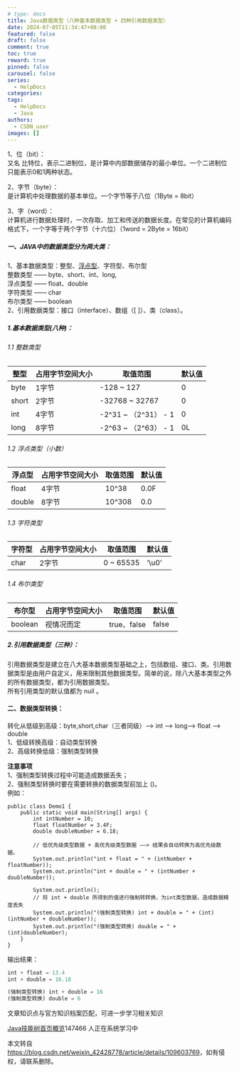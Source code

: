 ```yaml
---
# type: docs 
title: Java数据类型（八种基本数据类型 + 四种引用数据类型）
date: 2024-07-05T11:34:47+08:00
featured: false
draft: false
comment: true
toc: true
reward: true
pinned: false
carousel: false
series:
  - HelpDocs
categories:
tags: 
  - HelpDocs
  - Java
authors:
  - CSDN_user
images: []
--- 
```


1、位（bit）：  
又名 比特位，表示二进制位，是计算中内部数据储存的最小单位。一个二进制位只能表示0和1两种状态。

2、字节（byte）：  
是计算机中处理数据的基本单位。一个字节等于八位（1Byte = 8bit）

3、字（word）：  
计算机进行数据处理时，一次存取、加工和传送的数据长度。在常见的计算机编码格式下，一个字等于两个字节（十六位）（1word = 2Byte = 16bit）

##### 一、JAVA中的数据类型分为两大类：

1、基本数据类型：整型、[浮点型](https://so.csdn.net/so/search?q=%E6%B5%AE%E7%82%B9%E5%9E%8B&spm=1001.2101.3001.7020)、字符型、布尔型  
整数类型 —— byte、short、int、long,  
浮点类型 —— float、double  
字符类型 —— char  
布尔类型 —— boolean  
2、引用数据类型：接口（interface）、数组（\[ \]）、类（class）。

##### 1.基本数据类型(八种)：

###### 1.1 整数类型

| 整型 | 占用字节空间大小 | 取值范围 | 默认值 |
| --- | --- | --- | --- |
| byte | 1字节 | \-128 ~ 127 | 0 |
| short | 2字节 | \-32768 ~ 32767 | 0 |
| int | 4字节 | \-2^31 ~ （2^31） - 1 | 0 |
| long | 8字节 | \-2^63 ~ （2^63） - 1 | 0L |

###### 1.2 浮点类型（小数）

| 浮点型 | 占用字节空间大小 | 取值范围 | 默认值 |
| --- | --- | --- | --- |
| float | 4字节 | 10^38 | 0.0F |
| double | 8字节 | 10^308 | 0.0 |

###### 1.3 字符类型

| 字符型 | 占用字节空间大小 | 取值范围 | 默认值 |
| --- | --- | --- | --- |
| char | 2字节 | 0 ~ 65535 | ‘\\u0’ |

###### 1.4 布尔类型

| 布尔型 | 占用字节空间大小 | 取值范围 | 默认值 |
| --- | --- | --- | --- |
| boolean | 视情况而定 | true、false | false |

##### 2.引用数据类型（三种）：

引用数据类型是建立在八大基本数据类型基础之上，包括数组、接口、类。引用数据类型是由用户自定义，用来限制其他数据类型。简单的说，除八大基本类型之外的所有数据类型，都为引用数据类型。  
所有引用类型的默认值都为 null 。

#### 二、数据类型转换：

转化从低级到高级：byte,short,char（三者同级）—> int —> long—> float —> double  
1、低级转换高级：自动类型转换  
2、高级转换低级：强制类型转换

**注意事项**  
1、强制类型转换过程中可能造成数据丢失；  
2、强制类型转换时要在需要转换的数据类型前加上 ()。  
例如：

```
public class Demo1 {
	public static void main(String[] args) {
		int intNumber = 10;
		float floatNumber = 3.4F;
		double doubleNumber = 6.18;
		
		// 低优先级类型数据 + 高优先级类型数据 ——> 结果会自动转换为高优先级数据。
		System.out.println("int + float = " + (intNumber + floatNumber));
		System.out.println("int + double = " + (intNumber + doubleNumber));
		
		System.out.println();
		// 将 int + double 所得到的值进行强制转转换，为int类型数据，造成数据精度丢失
		System.out.println("(强制类型转换) int + double = " + (int)(intNumber + doubleNumber));
		System.out.println("(强制类型转换) double = " + (int)doubleNumber);
	}
}
```

输出结果：

```javascript
int + float = 13.4
int + double = 16.18

(强制类型转换) int + double = 16
(强制类型转换) double = 6
```

 

文章知识点与官方知识档案匹配，可进一步学习相关知识

[Java技能树](https://edu.csdn.net/skill/java/?utm_source=csdn_ai_skill_tree_blog)[首页](https://edu.csdn.net/skill/java/?utm_source=csdn_ai_skill_tree_blog)[概览](https://edu.csdn.net/skill/java/?utm_source=csdn_ai_skill_tree_blog)147466 人正在系统学习中

本文转自 <https://blog.csdn.net/weixin_42428778/article/details/109603769>，如有侵权，请联系删除。